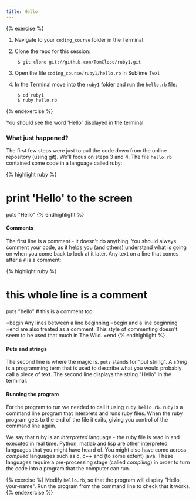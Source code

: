 ```yaml
---
title: Hello!
---
```


{% exercise %}
1. Navigate to your `coding_course` folder in the Terminal
2. Clone the repo for this session:

		$ git clone git://github.com/TomClose/ruby1.git

3. Open the file `coding_course/ruby1/hello.rb` in Sublime Text 
4. In the Terminal move into the `ruby1` folder and run the `hello.rb` file:

		$ cd ruby1
		$ ruby hello.rb

{% endexercise %}

You should see the word 'Hello' displayed in the terminal.

### What just happened?

The first few steps were just to pull the code down from the online repository (using git). We'll focus on steps 3 and 4. The file `hello.rb` contained some code in a language called ruby:

{% highlight ruby %}
# print 'Hello' to the screen
puts "Hello"
{% endhighlight %}

#### Comments

The first line is a comment - it doesn't do anything. You should always comment your code, as it helps you (and others) understand what is going on when you come back to look at it later. Any text on a line that comes after a `#` is a comment:

{% highlight ruby %}
# this whole line is a comment

puts "hello"  # this is a comment too

=begin
Any lines between a line beginning =begin and
a line beginning =end are also treated as a comment.
This style of commenting doesn't seem to be used that
much in The Wild.
=end
{% endhighlight %}

#### Puts and strings

The second line is where the magic is. `puts` stands for "put string". A *string* is a programming term that is used to describe what you would probably call a piece of text. The second line displays the string "Hello" in the terminal.

#### Running the program

For the program to run we needed to call it using `ruby hello.rb`. `ruby` is a command line program that interprets and runs ruby files. When the ruby program gets to the end of the file it exits, giving you control of the command line again.

We say that ruby is an *interpreted* language - the ruby file is read in and executed in real time. Python, matlab and lisp are other interpreted languages that you might have heard of. You might also have come across *compiled* languages such as c, c++ and (to some extent) java. These languages require a pre-processing stage (called *compiling*) in order to turn the code into a program that the computer can run.


{% exercise %}
Modify `hello.rb`, so that the program will display "Hello, your-name". Run the program from the command line to check that it works.
{% endexercise %}


